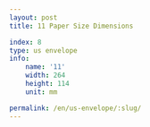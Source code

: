 ```yaml
---
layout: post
title: 11 Paper Size Dimensions

index: 8
type: us envelope
info:
    name: '11'
    width: 264
    height: 114
    unit: mm

permalink: /en/us-envelope/:slug/
---
```



